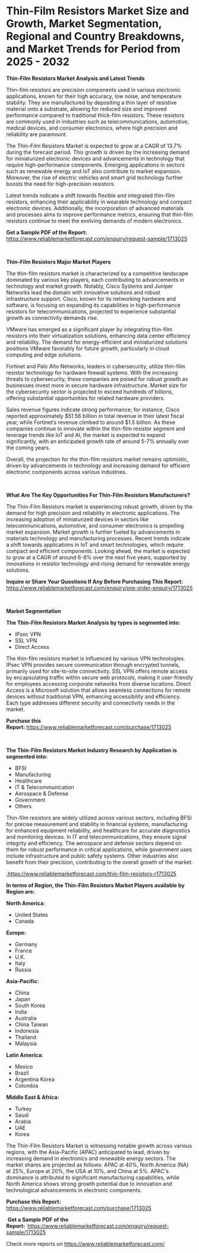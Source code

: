 <p><h1>Thin-Film Resistors Market Size and Growth, Market Segmentation, Regional and Country Breakdowns, and Market Trends for Period from 2025 -  2032</h1></p><p><strong>Thin-Film Resistors Market Analysis and Latest Trends</strong></p>
<p><p>Thin-film resistors are precision components used in various electronic applications, known for their high accuracy, low noise, and temperature stability. They are manufactured by depositing a thin layer of resistive material onto a substrate, allowing for reduced size and improved performance compared to traditional thick-film resistors. These resistors are commonly used in industries such as telecommunications, automotive, medical devices, and consumer electronics, where high precision and reliability are paramount.</p><p>The Thin-Film Resistors Market is expected to grow at a CAGR of 13.7% during the forecast period. This growth is driven by the increasing demand for miniaturized electronic devices and advancements in technology that require high-performance components. Emerging applications in sectors such as renewable energy and IoT also contribute to market expansion. Moreover, the rise of electric vehicles and smart grid technology further boosts the need for high-precision resistors. </p><p>Latest trends indicate a shift towards flexible and integrated thin-film resistors, enhancing their applicability in wearable technology and compact electronic devices. Additionally, the incorporation of advanced materials and processes aims to improve performance metrics, ensuring that thin-film resistors continue to meet the evolving demands of modern electronics.</p></p>
<p><strong>Get a Sample PDF of the Report:&nbsp;</strong> <a href="https://www.reliablemarketforecast.com/enquiry/request-sample/1713025?utm_campaign=3175&utm_medium=2&utm_source=Github&utm_content=ia&utm_term=28032025&utm_id=thin-film-resistors">https://www.reliablemarketforecast.com/enquiry/request-sample/1713025</a></p>
<p>&nbsp;</p>
<p><strong>Thin-Film Resistors Major Market Players</strong></p>
<p><p>The thin-film resistors market is characterized by a competitive landscape dominated by various key players, each contributing to advancements in technology and market growth. Notably, Cisco Systems and Juniper Networks lead the domain with innovative solutions and robust infrastructure support. Cisco, known for its networking hardware and software, is focusing on expanding its capabilities in high-performance resistors for telecommunications, projected to experience substantial growth as connectivity demands rise.</p><p>VMware has emerged as a significant player by integrating thin-film resistors into their virtualization solutions, enhancing data center efficiency and reliability. The demand for energy-efficient and miniaturized solutions positions VMware favorably for future growth, particularly in cloud computing and edge solutions.</p><p>Fortinet and Palo Alto Networks, leaders in cybersecurity, utilize thin-film resistor technology for hardware firewall systems. With the increasing threats to cybersecurity, these companies are poised for robust growth as businesses invest more in secure hardware infrastructure. Market size for the cybersecurity sector is projected to exceed hundreds of billions, offering substantial opportunities for related hardware providers.</p><p>Sales revenue figures indicate strong performance; for instance, Cisco reported approximately $51.56 billion in total revenue in their latest fiscal year, while Fortinet’s revenue climbed to around $1.5 billion. As these companies continue to innovate within the thin-film resistor segment and leverage trends like IoT and AI, the market is expected to expand significantly, with an anticipated growth rate of around 5-7% annually over the coming years.</p><p>Overall, the projection for the thin-film resistors market remains optimistic, driven by advancements in technology and increasing demand for efficient electronic components across various industries.</p></p>
<p>&nbsp;</p>
<p><strong>What Are The Key Opportunities For Thin-Film Resistors Manufacturers?</strong></p>
<p><p>The Thin-Film Resistors market is experiencing robust growth, driven by the demand for high precision and reliability in electronic applications. The increasing adoption of miniaturized devices in sectors like telecommunications, automotive, and consumer electronics is propelling market expansion. Market growth is further fueled by advancements in materials technology and manufacturing processes. Recent trends indicate a shift towards applications in IoT and smart technologies, which require compact and efficient components. Looking ahead, the market is expected to grow at a CAGR of around 6-8% over the next five years, supported by innovations in resistor technology and rising demand for renewable energy solutions.</p></p>
<p><strong>Inquire or Share Your Questions If Any Before Purchasing This Report:</strong> <a href="https://www.reliablemarketforecast.com/enquiry/pre-order-enquiry/1713025?utm_campaign=3175&utm_medium=2&utm_source=Github&utm_content=ia&utm_term=28032025&utm_id=thin-film-resistors">https://www.reliablemarketforecast.com/enquiry/pre-order-enquiry/1713025</a></p>
<p>&nbsp;</p>
<p><strong>Market Segmentation</strong></p>
<p><strong>The Thin-Film Resistors Market Analysis by types is segmented into:</strong></p>
<p><ul><li>IPsec VPN</li><li>SSL VPN</li><li>Direct Access</li></ul></p>
<p><p>The thin-film resistors market is influenced by various VPN technologies. IPsec VPN provides secure communication through encrypted tunnels, primarily used for site-to-site connectivity. SSL VPN offers remote access by encapsulating traffic within secure web protocols, making it user-friendly for employees accessing corporate networks from diverse locations. Direct Access is a Microsoft solution that allows seamless connections for remote devices without traditional VPN, enhancing accessibility and efficiency. Each type addresses different security and connectivity needs in the market.</p></p>
<p><strong>Purchase this Report:&nbsp;</strong><a href="https://www.reliablemarketforecast.com/purchase/1713025?utm_campaign=3175&utm_medium=2&utm_source=Github&utm_content=ia&utm_term=28032025&utm_id=thin-film-resistors">https://www.reliablemarketforecast.com/purchase/1713025</a></p>
<p>&nbsp;</p>
<p><strong>The Thin-Film Resistors Market Industry Research by Application is segmented into:</strong></p>
<p><ul><li>BFSI</li><li>Manufacturing</li><li>Healthcare</li><li>IT & Telecommunication</li><li>Aerospace & Defense</li><li>Government</li><li>Others</li></ul></p>
<p><p>Thin-film resistors are widely utilized across various sectors, including BFSI for precise measurement and stability in financial systems, manufacturing for enhanced equipment reliability, and healthcare for accurate diagnostics and monitoring devices. In IT and telecommunications, they ensure signal integrity and efficiency. The aerospace and defense sectors depend on them for robust performance in critical applications, while government uses include infrastructure and public safety systems. Other industries also benefit from their precision, contributing to the overall growth of the market.</p></p>
<p><a href="https://www.reliablemarketforecast.com/thin-film-resistors-r1713025?utm_campaign=3175&utm_medium=2&utm_source=Github&utm_content=ia&utm_term=28032025&utm_id=thin-film-resistors">&nbsp;https://www.reliablemarketforecast.com/thin-film-resistors-r1713025</a></p>
<p><strong>In terms of Region, the Thin-Film Resistors Market Players available by Region are:</strong></p>
<p>
    <p> <strong> North America: </strong>
        <ul>
            <li>United States</li>
            <li>Canada</li>
        </ul>
        </p> 
    <p> <strong> Europe: </strong>
        <ul>
            <li>Germany</li>
            <li>France</li>
            <li>U.K.</li>
            <li>Italy</li>
            <li>Russia</li>
        </ul>
        </p> 
    <p> <strong> Asia-Pacific: </strong>
        <ul>
            <li>China</li>
            <li>Japan</li>
            <li>South Korea</li>
            <li>India</li>
            <li>Australia</li>
            <li>China Taiwan</li>
            <li>Indonesia</li>
            <li>Thailand</li>
            <li>Malaysia</li>
        </ul>
        </p> 
    <p> <strong> Latin America: </strong>
        <ul>
            <li>Mexico</li>
            <li>Brazil</li>
            <li>Argentina Korea</li>
            <li>Colombia</li>
        </ul>
        </p> 
    <p> <strong> Middle East & Africa: </strong>
        <ul>
            <li>Turkey</li>
            <li>Saudi</li>
            <li>Arabia</li>
            <li>UAE</li>
            <li>Korea</li>
        </ul>
    </p>
    </p>
<p><p>The Thin-Film Resistors Market is witnessing notable growth across various regions, with the Asia-Pacific (APAC) anticipated to lead, driven by increasing demand in electronics and renewable energy sectors. The market shares are projected as follows: APAC at 40%, North America (NA) at 25%, Europe at 20%, the USA at 10%, and China at 5%. APAC's dominance is attributed to significant manufacturing capabilities, while North America shows strong growth potential due to innovation and technological advancements in electronic components.</p></p>
<p><strong>Purchase this Report: </strong><a href="https://www.reliablemarketforecast.com/purchase/1713025?utm_campaign=3175&utm_medium=2&utm_source=Github&utm_content=ia&utm_term=28032025&utm_id=thin-film-resistors">https://www.reliablemarketforecast.com/purchase/1713025</a></p>
<p>&nbsp;<strong>Get a Sample PDF of the Report:&nbsp;&nbsp;</strong><a href="https://www.reliablemarketforecast.com/enquiry/request-sample/1713025?utm_campaign=3175&utm_medium=2&utm_source=Github&utm_content=ia&utm_term=28032025&utm_id=thin-film-resistors">https://www.reliablemarketforecast.com/enquiry/request-sample/1713025</a></p>
<p><strong></strong></p>
<p>Check more reports on <a href="https://www.reliablemarketforecast.com/?utm_campaign=3175&utm_medium=2&utm_source=Github&utm_content=ia&utm_term=28032025&utm_id=thin-film-resistors">https://www.reliablemarketforecast.com/</a></p>